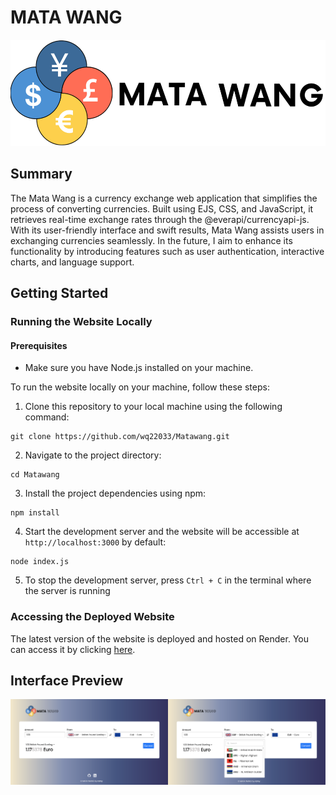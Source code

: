 # MATA WANG

<p align="center">
    <img src="/public/images/logo-github.png" height="170">
</p>

## Summary
The Mata Wang is a currency exchange web application that simplifies the process of converting currencies. Built using EJS, CSS, and JavaScript, it retrieves real-time exchange rates through the @everapi/currencyapi-js. With its user-friendly interface and swift results, Mata Wang assists users in exchanging currencies seamlessly. In the future, I aim to enhance its functionality by introducing features such as user authentication, interactive charts, and language support.

## Getting Started
### Running the Website Locally
#### Prerequisites
- Make sure you have Node.js installed on your machine.

To run the website locally on your machine, follow these steps:

1. Clone this repository to your local machine using the following command:
``` 
git clone https://github.com/wq22033/Matawang.git
```
2. Navigate to the project directory:
```
cd Matawang
```
3. Install the project dependencies using npm:
```
npm install
```
4. Start the development server and the website will be accessible at `http://localhost:3000` by default:
```
node index.js
```
5. To stop the development server, press `Ctrl + C` in the terminal where the server is running


### Accessing the Deployed Website

The latest version of the website is deployed and hosted on Render. You can access it by clicking [here](https://matawang.onrender.com).

## Interface Preview
<div style="display: flex;">
    <img src="/public/images/preview1.png" style="width: 50%;">
    <img src="/public/images/preview2.png" style="width: 50%;">
</div>

